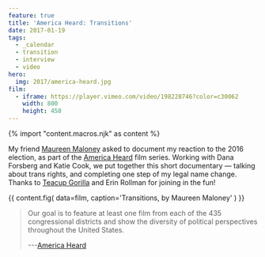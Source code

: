 ```yaml
---
feature: true
title: 'America Heard: Transitions'
date: 2017-01-19
tags:
  - _calendar
  - transition
  - interview
  - video
hero:
  img: 2017/america-heard.jpg
film:
  - iframe: https://player.vimeo.com/video/198228746?color=c30062
    width: 800
    height: 450
---
```


{% import "content.macros.njk" as content %}

My friend [Maureen Maloney][mm] asked to document
my reaction to the 2016 election,
as part of the [America Heard][ah] film series.
Working with Dana Forsberg and Katie Cook,
we put together this short documentary —
talking about trans rights,
and completing one step of my legal name change.
Thanks to [Teacup Gorilla](http://teacupgorilla.com/) and Erin Rollman
for joining in the fun!

[mm]: http://maureenleemaloney.com/
[ah]: https://americaheard.com/

{{ content.fig(
  data=film,
  caption='Transitions, by Maureen Maloney'
) }}

> Our goal is to feature at least one film
> from each of the 435 congressional districts
> and show the diversity of political perspectives
> throughout the United States.
>
> ---[America Heard][ah]
